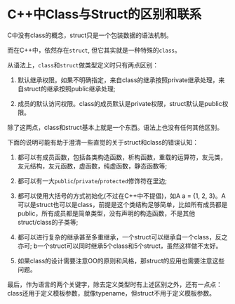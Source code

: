 # C++中Class与Struct的区别和联系

C中没有class的概念，struct只是一个包装数据的语法机制。

而在C++中，依然存在`struct`, 但它其实就是一种特殊的`class`。

从语法上，`class`和`struct`做类型定义时只有两点区别：

1. 默认继承权限。如果不明确指定，来自class的继承按照private继承处理，来自struct的继承按照public继承处理;

2. 成员的默认访问权限。class的成员默认是private权限，struct默认是public权限。

除了这两点，class和struct基本上就是一个东西。语法上也没有任何其他区别。

下面的说明可能有助于澄清一些直觉的关于struct和class的错误认知：

1. 都可以有成员函数，包括各类构造函数，析构函数，重载的运算符，友元类，友元结构，友元函数，虚函数，纯虚函数，静态函数等;

2. 都可以有一大`public`/`private`/`protected`修饰符在里边;

3. 都可以使用大括号的方式初始化(不过在C++中不提倡)，如A a = {1, 2, 3}。A可以是struct也可以是class，前提是这个类结构足够简单，比如所有成员都是public，所有成员都是简单类型，没有声明的构造函数，不是其他struct/class的子类等;

4. 都可以进行复杂的继承甚至多重继承，一个struct可以继承自一个class，反之亦可; b一个struct可以同时继承5个class和5个struct，虽然这样做不太好。

5. 如果class的设计需要注意OO的原则和风格，那struct的应用也需要注意这些问题。

最后，作为语言的两个关键字，除去定义类型时有上述区别之外，还有一点点：class还用于定义模板参数，就像typename，但struct不用于定义模板参数。
